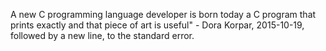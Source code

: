 A new C programming language developer is born today
 a C program that prints exactly and that piece of art is useful" - Dora Korpar, 2015-10-19, followed by a new line, to the standard error.
